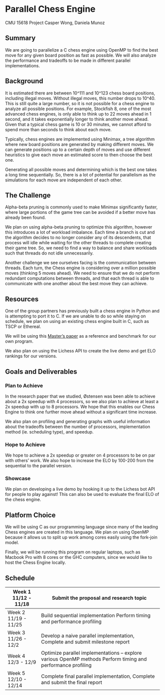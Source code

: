 # Parallel Chess Engine
CMU 15618 Project
Casper Wong, Daniela Munoz

## Summary
We are going to parallelize a C chess engine using OpenMP to find the best move for any given board position as fast as possible. We will also analyze the performance and tradeoffs to be made in different parallel implementations.

## Background
It is estimated there are between 10^111 and 10^123 chess board positions, including illegal moves. Without illegal moves, this number drops to 10^40. This is still quite a large number, so it is not possible for a chess engine to analyze all possible positions. For example, Stockfish 8, one of the most advanced chess engines, is only able to think up to 22 moves ahead in 1 second, and it takes exponentially longer to think another move ahead. Given that a typical chess game is 10 or 30 minutes, we cannot afford to spend more than seconds to think about each move.

Typically, chess engines are implemented using Minimax, a tree algorithm where new board positions are generated by making different moves. We can generate positions up to a certain depth of moves and use different heuristics to give each move an estimated score to then choose the best one. 

Generating all possible moves and determining which is the best one takes a long time sequentially. So, there is a lot of potential for parallelism as the simulations for each move are independent of each other. 

## The Challenge
Alpha-beta pruning is commonly used to make Minimax significantly faster, where large portions of the game tree can be avoided if a better move has already been found. 

We plan on using alpha-beta pruning to optimize this algorithm, however this introduces a lot of workload imbalance. Each time a branch is cut and the algorithm decides to no longer consider any of its descendents, that process will idle while waiting for the other threads to complete creating their game tree. So, we need to find a way to balance and share workloads such that threads do not idle unnecessarily. 

Another challenge we see ourselves facing is the communication between threads. Each turn, the Chess engine is considering over a million possible moves (thinking 5 moves ahead). We need to ensure that we do not perform redundant computations between threads, and that each thread is able to communicate with one another about the best move they can achieve. 

## Resources
One of the group partners has previously built a chess engine in Python and is attempting to port it to C. If we are unable to do so while staying on schedule, we plan on using an existing chess engine built in C, such as TSCP or Ethereal. 

We will be using this [Master’s paper](https://www.duo.uio.no/bitstream/handle/10852/53769/master.pdf) as a reference and benchmark for our own program. 

We also plan on using the Lichess API to create the live demo and get ELO rankings for our versions. 

## Goals and Deliverables
### Plan to Achieve
In the research paper that we studied, Østensen was been able to achieve about a 2x speedup with 4 processors, so we also plan to achieve at least a 2x speedup with up to 8 processors. We hope that this enables our Chess Engine to think one further move ahead without a significant time increase.

We also plan on profiling and generating graphs with useful information about the tradeoffs between the number of processors, implementation method (ie. scheduling type), and speedup. 

### Hope to Achieve
We hope to achieve a 2x speedup or greater on 4 processors to be on par with others’ work. We also hope to increase the ELO by 100-200 from the sequential to the parallel version.

### Showcase
We plan on developing a live demo by hooking it up to the Lichess bot API for people to play against! This can also be used to evaluate the final ELO of the chess engine. 

## Platform Choice
We will be using C as our programming language since many of the leading Chess engines are created in this language. We plan on using OpenMP because it allows us to split up work among cores easily using the fork-join model. 

Finally, we will be running this program on regular laptops, such as Macbook Pro with 8 cores or the GHC computers, since we would like to host the Chess Engine locally. 

## Schedule
| Week 1 11/12 - 11/18 | Submit the proposal and research topic                                                                       |
|----------------------|--------------------------------------------------------------------------------------------------------------|
| Week 2 11/19 - 11/25 | Build sequential implementation Perform timing and performance profiling                                     |
| Week 3 11/26 - 12/2  | Develop a naive parallel implementation, Complete and submit milestone report                                |
| Week 4 12/3 - 12/9   | Optimize parallel implementations – explore various OpenMP methods  Perform timing and performance profiling |
| Week 5 12/10 - 12/14 | Complete final parallel implementation, Complete and submit the final report                                 |
